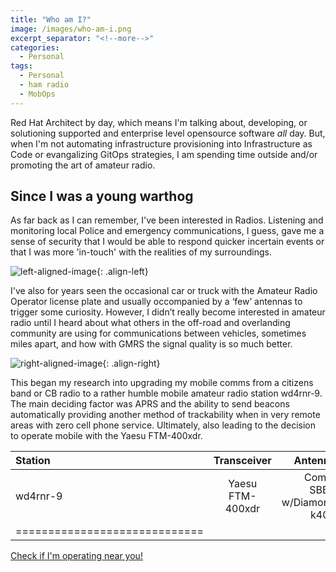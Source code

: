 ```yaml
---
title: "Who am I?"
image: /images/who-am-i.png
excerpt_separator: "<!--more-->"
categories:
  - Personal
tags:
  - Personal
  - ham radio
  - MobOps
---
```


Red Hat Architect by day, which means I'm talking about, developing, or solutioning supported and enterprise level opensource software *all* day. But, when I'm not automating infrastructure provisioning into Infrastructure as Code or evangalizing GitOps strategies, I am spending time outside and/or promoting the art of amateur radio.

<!--more--> 

## Since I was a young warthog

As far back as I can remember, I've been interested in Radios.  Listening and monitoring local Police and emergency communications, I guess, gave me a sense of security that I would be able to respond quicker incertain events or that I was more 'in-touch' with the realities of my surroundings. 

![left-aligned-image](ht-mount-blanca.jpg){: .align-left}

I've also for years seen the occasional car or truck with the Amateur Radio Operator license plate and usually occompanied by a ‘few’ antennas to trigger some curiosity. However, I didn’t really become interested in amateur radio until I heard about what others in the off-road and overlanding community are using for communications between vehicles, sometimes miles apart, and how with GMRS the signal quality is so much better.

![right-aligned-image](ht-enchanted-rock.jpg){: .align-right}

This began my research into upgrading my mobile comms from a citizens band or CB radio to a rather humble mobile amateur radio station wd4rnr-9. The main deciding factor was APRS and the ability to send beacons automatically providing another method of trackability when in very remote areas with zero cell phone service. Ultimately, also leading to the decision to operate mobile with the Yaesu FTM-400xdr.


| Station | Transceiver | Antenna |
|:--------|:-------:|--------:|
| wd4rnr-9 | Yaesu FTM-400xdr | Comet SBB5 w/Diamond  k400 |
|=============================|

[Check if I'm operating near you!](https://aprs.fi/#!mt=roadmap&z=9&call=a%2FWD4RNR-9&timerange=3600&tail=0)


